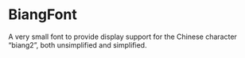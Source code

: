 # BiangFont
A very small font to provide display support for the Chinese character “biang2”, both unsimplified and simplified.
